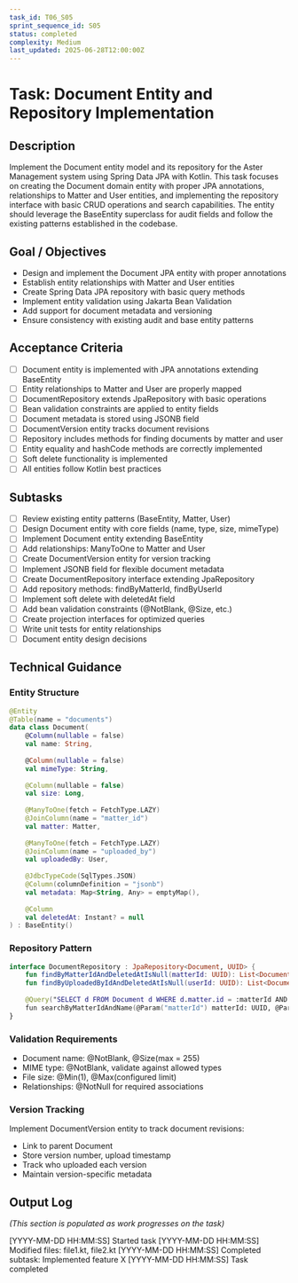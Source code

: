 ```yaml
---
task_id: T06_S05
sprint_sequence_id: S05
status: completed
complexity: Medium
last_updated: 2025-06-28T12:00:00Z
---
```


# Task: Document Entity and Repository Implementation

## Description
Implement the Document entity model and its repository for the Aster Management system using Spring Data JPA with Kotlin. This task focuses on creating the Document domain entity with proper JPA annotations, relationships to Matter and User entities, and implementing the repository interface with basic CRUD operations and search capabilities. The entity should leverage the BaseEntity superclass for audit fields and follow the existing patterns established in the codebase.

## Goal / Objectives
- Design and implement the Document JPA entity with proper annotations
- Establish entity relationships with Matter and User entities
- Create Spring Data JPA repository with basic query methods
- Implement entity validation using Jakarta Bean Validation
- Add support for document metadata and versioning
- Ensure consistency with existing audit and base entity patterns

## Acceptance Criteria
- [ ] Document entity is implemented with JPA annotations extending BaseEntity
- [ ] Entity relationships to Matter and User are properly mapped
- [ ] DocumentRepository extends JpaRepository with basic operations
- [ ] Bean validation constraints are applied to entity fields
- [ ] Document metadata is stored using JSONB field
- [ ] DocumentVersion entity tracks document revisions
- [ ] Repository includes methods for finding documents by matter and user
- [ ] Entity equality and hashCode methods are correctly implemented
- [ ] Soft delete functionality is implemented
- [ ] All entities follow Kotlin best practices

## Subtasks
- [ ] Review existing entity patterns (BaseEntity, Matter, User)
- [ ] Design Document entity with core fields (name, type, size, mimeType)
- [ ] Implement Document entity extending BaseEntity
- [ ] Add relationships: ManyToOne to Matter and User
- [ ] Create DocumentVersion entity for version tracking
- [ ] Implement JSONB field for flexible document metadata
- [ ] Create DocumentRepository interface extending JpaRepository
- [ ] Add repository methods: findByMatterId, findByUserId
- [ ] Implement soft delete with deletedAt field
- [ ] Add bean validation constraints (@NotBlank, @Size, etc.)
- [ ] Create projection interfaces for optimized queries
- [ ] Write unit tests for entity relationships
- [ ] Document entity design decisions

## Technical Guidance

### Entity Structure
```kotlin
@Entity
@Table(name = "documents")
data class Document(
    @Column(nullable = false)
    val name: String,
    
    @Column(nullable = false)
    val mimeType: String,
    
    @Column(nullable = false)
    val size: Long,
    
    @ManyToOne(fetch = FetchType.LAZY)
    @JoinColumn(name = "matter_id")
    val matter: Matter,
    
    @ManyToOne(fetch = FetchType.LAZY)
    @JoinColumn(name = "uploaded_by")
    val uploadedBy: User,
    
    @JdbcTypeCode(SqlTypes.JSON)
    @Column(columnDefinition = "jsonb")
    val metadata: Map<String, Any> = emptyMap(),
    
    @Column
    val deletedAt: Instant? = null
) : BaseEntity()
```

### Repository Pattern
```kotlin
interface DocumentRepository : JpaRepository<Document, UUID> {
    fun findByMatterIdAndDeletedAtIsNull(matterId: UUID): List<Document>
    fun findByUploadedByIdAndDeletedAtIsNull(userId: UUID): List<Document>
    
    @Query("SELECT d FROM Document d WHERE d.matter.id = :matterId AND d.name LIKE %:searchTerm%")
    fun searchByMatterIdAndName(@Param("matterId") matterId: UUID, @Param("searchTerm") searchTerm: String): List<Document>
}
```

### Validation Requirements
- Document name: @NotBlank, @Size(max = 255)
- MIME type: @NotBlank, validate against allowed types
- File size: @Min(1), @Max(configured limit)
- Relationships: @NotNull for required associations

### Version Tracking
Implement DocumentVersion entity to track document revisions:
- Link to parent Document
- Store version number, upload timestamp
- Track who uploaded each version
- Maintain version-specific metadata

## Output Log
*(This section is populated as work progresses on the task)*

[YYYY-MM-DD HH:MM:SS] Started task
[YYYY-MM-DD HH:MM:SS] Modified files: file1.kt, file2.kt
[YYYY-MM-DD HH:MM:SS] Completed subtask: Implemented feature X
[YYYY-MM-DD HH:MM:SS] Task completed